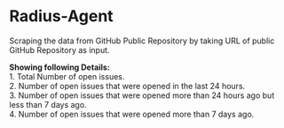 # Radius-Agent
<p>Scraping the data from GitHub Public Repository by taking URL of public GitHub Repository as input.</p>
<b>Showing following Details:</b><br>
1. Total Number of open issues.<br>
2. Number of open issues that were opened in the last 24 hours.<br>
3. Number of open issues that were opened more than 24 hours ago but less than 7 days ago.<br>
4. Number of open issues that were opened more than 7 days ago.<br>

